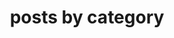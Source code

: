 ---
title: "posts by category"
permalink: /categories/
layout: categories
author_profile: true
pagination: 
  enabled: true
sidebar:
 nav: "categoryposts"
---